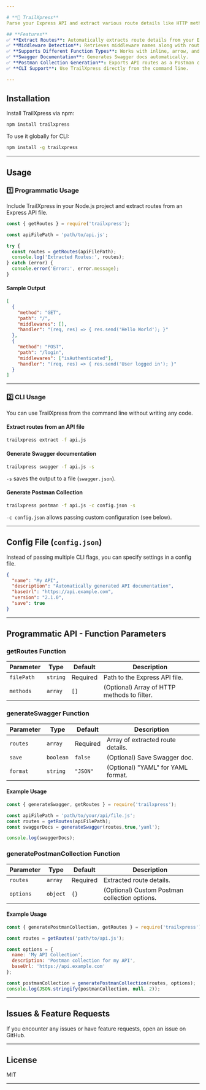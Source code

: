 ```yaml
---

# **🚀 TrailXpress**  
Parse your Express API and extract various route details like HTTP methods, paths, middleware names, and function bodies.  

## **Features**  
✅ **Extract Routes**: Automatically extracts route details from your Express application.  
✅ **Middleware Detection**: Retrieves middleware names along with route details.  
✅ **Supports Different Function Types**: Works with inline, arrow, and named functions.  
✅ **Swagger Documentation**: Generates Swagger docs automatically.  
✅ **Postman Collection Generation**: Exports API routes as a Postman collection.  
✅ **CLI Support**: Use TrailXpress directly from the command line.  

---
```


## **Installation**  
Install TrailXpress via npm:  
```bash
npm install trailxpress
```

To use it globally for CLI:  
```bash
npm install -g trailxpress
```

---

## **Usage**  

### **1️⃣ Programmatic Usage**  
Include TrailXpress in your Node.js project and extract routes from an Express API file.  

```js
const { getRoutes } = require('trailxpress');

const apiFilePath = 'path/to/api.js';

try {
  const routes = getRoutes(apiFilePath);
  console.log('Extracted Routes:', routes);
} catch (error) {
  console.error('Error:', error.message);
}
```

#### **Sample Output**  
```json
[
  {
    "method": "GET",
    "path": "/",
    "middlewares": [],
    "handler": "(req, res) => { res.send('Hello World'); }"
  },
  {
    "method": "POST",
    "path": "/login",
    "middlewares": ["isAuthenticated"],
    "handler": "(req, res) => { res.send('User logged in'); }"
  }
]
```

---

### **2️⃣ CLI Usage**  
You can use TrailXpress from the command line without writing any code.

#### **Extract routes from an API file**
```bash
trailxpress extract -f api.js
```

#### **Generate Swagger documentation**
```bash
trailxpress swagger -f api.js -s
```
`-s` saves the output to a file (`swagger.json`).

#### **Generate Postman Collection**
```bash
trailxpress postman -f api.js -c config.json -s
```
`-c config.json` allows passing custom configuration (see below).

---

## **Config File (`config.json`)**
Instead of passing multiple CLI flags, you can specify settings in a config file.

```json
{
  "name": "My API",
  "description": "Automatically generated API documentation",
  "baseUrl": "https://api.example.com",
  "version": "2.1.0",
  "save": true
}
```

---

## **Programmatic API - Function Parameters**  

### **getRoutes Function**  
| Parameter  | Type      | Default  | Description |
|------------|----------|----------|------------|
| `filePath` | `string` | Required | Path to the Express API file. |
| `methods`  | `array`  | `[]`      | (Optional) Array of HTTP methods to filter. |

### **generateSwagger Function**  
| Parameter | Type      | Default  | Description |
|-----------|----------|----------|------------|
| `routes`  | `array`  | Required | Array of extracted route details. |
| `save`    | `boolean` | `false`  | (Optional) Save Swagger doc. |
| `format`  | `string`  | `"JSON"` | (Optional) "YAML" for YAML format. |

#### **Example Usage**  

```js
const { generateSwagger, getRoutes } = require('trailxpress');

const apiFilePath = 'path/to/your/api/file.js';
const routes = getRoutes(apiFilePath);
const swaggerDocs = generateSwagger(routes,true,'yaml');

console.log(swaggerDocs);
```


### **generatePostmanCollection Function**  
| Parameter  | Type      | Default  | Description |
|------------|----------|----------|------------|
| `routes`  | `array`   | Required | Extracted route details. |
| `options` | `object`  | `{}`      | (Optional) Custom Postman collection options. |

#### **Example Usage**  
```js
const { generatePostmanCollection, getRoutes } = require('trailxpress');

const routes = getRoutes('path/to/api.js');

const options = {
  name: 'My API Collection',
  description: 'Postman collection for my API',
  baseUrl: 'https://api.example.com'
};

const postmanCollection = generatePostmanCollection(routes, options);
console.log(JSON.stringify(postmanCollection, null, 2));
```

---

## **Issues & Feature Requests**  
If you encounter any issues or have feature requests, open an issue on GitHub.  

---

## **License**  
MIT  

---